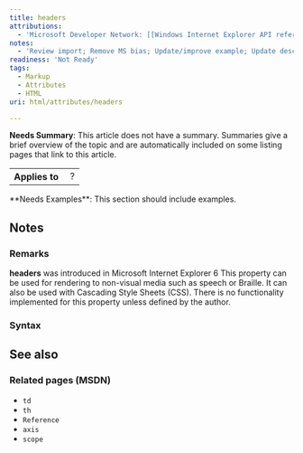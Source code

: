 ```yaml
---
title: headers
attributions:
  - 'Microsoft Developer Network: [[Windows Internet Explorer API reference](http://msdn.microsoft.com/en-us/library/ie/hh828809%28v=vs.85%29.aspx) Article]'
notes:
  - 'Review import; Remove MS bias; Update/improve example; Update descriptions; Fix lists & compatibility info'
readiness: 'Not Ready'
tags:
  - Markup
  - Attributes
  - HTML
uri: html/attributes/headers

---
```

**Needs Summary**: This article does not have a summary. Summaries give a brief overview of the topic and are automatically included on some listing pages that link to this article.

<table class="wikitable">
<tr>
<th>
Applies to

</th>
<td>
 ?

</td>
</tr>
</table>
**Needs Examples**: This section should include examples.

## <span>Notes</span>

### <span>Remarks</span>

**headers** was introduced in Microsoft Internet Explorer 6 This property can be used for rendering to non-visual media such as speech or Braille. It can also be used with Cascading Style Sheets (CSS). There is no functionality implemented for this property unless defined by the author.

### <span>Syntax</span>

## <span>See also</span>

### <span>Related pages (MSDN)</span>

-   `td`
-   `th`
-   `Reference`
-   `axis`
-   `scope`
